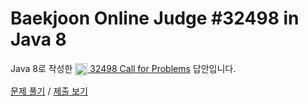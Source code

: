 # Baekjoon Online Judge #32498 in Java 8
Java 8로 작성한 [<img src="https://static.solved.ac/tier_small/1.svg" height="20" align="center">
32498 Call for Problems](https://www.acmicpc.net/problem/32498) 답안입니다.

[문제 풀기](https://www.acmicpc.net/problem/32498) /
[제출 보기](https://www.acmicpc.net/source/87225085)
